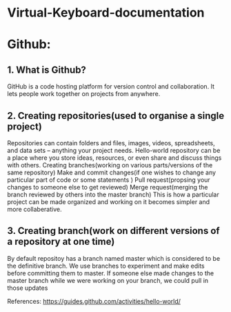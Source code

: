 # Virtual-Keyboard-documentation
# Github:
## 1. What is Github?
GitHub is a code hosting platform for version control and collaboration. It lets people work together on projects from anywhere.

## 2. Creating repositories(used to organise a single project)
Repositories can contain folders and files, images, videos, spreadsheets, and data sets – anything your project needs. Hello-world repository can be a place where you store ideas, resources, or even share and discuss things with others. Creating branches(working on various parts/versions of the same repository) Make and commit changes(if one wishes to change any particular part of code or some statements ) Pull request(propsing your changes to someone else to get reviewed) Merge request(merging the branch reviewed by others into the master branch) This is how a particular project can be made organized and working on it becomes simpler and more collaberative.

## 3. Creating branch(work on different versions of a repository at one time)
By default repositoy has a branch named master which is considered to be the definitive branch. We use branches to experiment and make edits before committing them to master. If someone else made changes to the master branch while we were working on your branch, we could pull in those updates

References: https://guides.github.com/activities/hello-world/
